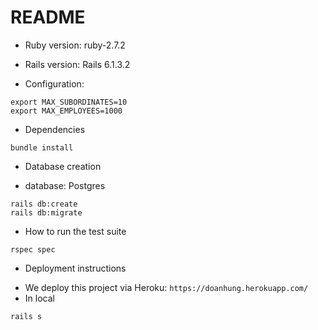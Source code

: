 # README

* Ruby version: ruby-2.7.2

* Rails version: Rails 6.1.3.2

* Configuration:
```
export MAX_SUBORDINATES=10
export MAX_EMPLOYEES=1000
```
* Dependencies
```
bundle install
```
* Database creation
- database: Postgres
```
rails db:create
rails db:migrate
```

* How to run the test suite
```
rspec spec
```

* Deployment instructions
- We deploy this project via Heroku: `https://doanhung.herokuapp.com/`
- In local
```
rails s
```
